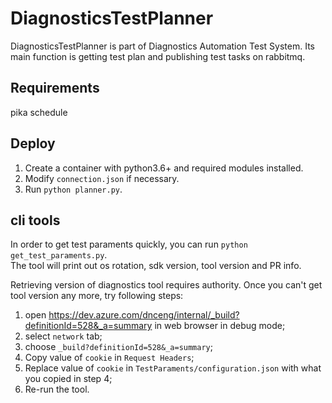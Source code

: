 # DiagnosticsTestPlanner
DiagnosticsTestPlanner is part of Diagnostics Automation Test System. Its main function is getting test plan and publishing test tasks on rabbitmq.

## Requirements
pika
schedule

## Deploy
1. Create a container with python3.6+ and required modules installed. 
2. Modify `connection.json` if necessary.
3. Run `python planner.py`.

## cli tools
In order to get test paraments quickly, you can run `python get_test_paraments.py`.  
The tool will print out os rotation, sdk version, tool version and PR info.  

Retrieving version of diagnostics tool requires authority. Once you can't get tool version any more, try following steps:
1. open https://dev.azure.com/dnceng/internal/_build?definitionId=528&_a=summary in web browser in debug mode;
2. select `network` tab;
3. choose `_build?definitionId=528&_a=summary`;
4. Copy value of `cookie` in `Request Headers`;
5. Replace value of `cookie` in `TestParaments/configuration.json` with what you copied in step 4;
6. Re-run the tool.
